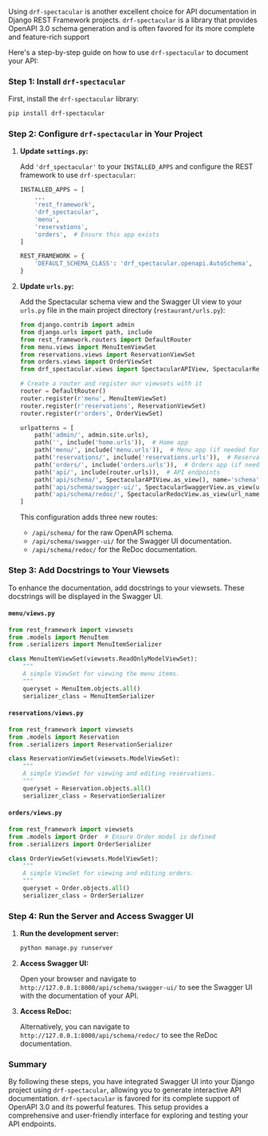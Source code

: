
Using `drf-spectacular` is another excellent choice for API documentation in Django REST Framework projects. `drf-spectacular` is a library that provides OpenAPI 3.0 schema generation and is often favored for its more complete and feature-rich support 

Here's a step-by-step guide on how to use `drf-spectacular` to document your API:

### Step 1: Install `drf-spectacular`

First, install the `drf-spectacular` library:

```bash
pip install drf-spectacular
```

### Step 2: Configure `drf-spectacular` in Your Project

1. **Update `settings.py`:**

   Add `'drf_spectacular'` to your `INSTALLED_APPS` and configure the REST framework to use `drf-spectacular`:

   ```python
   INSTALLED_APPS = [
       ...
       'rest_framework',
       'drf_spectacular',
       'menu',
       'reservations',
       'orders',  # Ensure this app exists
   ]

   REST_FRAMEWORK = {
       'DEFAULT_SCHEMA_CLASS': 'drf_spectacular.openapi.AutoSchema',
   }
   ```

2. **Update `urls.py`:**

   Add the Spectacular schema view and the Swagger UI view to your `urls.py` file in the main project directory (`restaurant/urls.py`):

   ```python
   from django.contrib import admin
   from django.urls import path, include
   from rest_framework.routers import DefaultRouter
   from menu.views import MenuItemViewSet
   from reservations.views import ReservationViewSet
   from orders.views import OrderViewSet
   from drf_spectacular.views import SpectacularAPIView, SpectacularRedocView, SpectacularSwaggerView

   # Create a router and register our viewsets with it
   router = DefaultRouter()
   router.register(r'menu', MenuItemViewSet)
   router.register(r'reservations', ReservationViewSet)
   router.register(r'orders', OrderViewSet)

   urlpatterns = [
       path('admin/', admin.site.urls),
       path('', include('home.urls')),  # Home app
       path('menu/', include('menu.urls')),  # Menu app (if needed for non-API views)
       path('reservations/', include('reservations.urls')),  # Reservations app (if needed for non-API views)
       path('orders/', include('orders.urls')),  # Orders app (if needed for non-API views)
       path('api/', include(router.urls)),  # API endpoints
       path('api/schema/', SpectacularAPIView.as_view(), name='schema'),
       path('api/schema/swagger-ui/', SpectacularSwaggerView.as_view(url_name='schema'), name='swagger-ui'),
       path('api/schema/redoc/', SpectacularRedocView.as_view(url_name='schema'), name='redoc'),
   ]
   ```

   This configuration adds three new routes:
   - `/api/schema/` for the raw OpenAPI schema.
   - `/api/schema/swagger-ui/` for the Swagger UI documentation.
   - `/api/schema/redoc/` for the ReDoc documentation.

### Step 3: Add Docstrings to Your Viewsets

To enhance the documentation, add docstrings to your viewsets. These docstrings will be displayed in the Swagger UI.

#### `menu/views.py`

```python
from rest_framework import viewsets
from .models import MenuItem
from .serializers import MenuItemSerializer

class MenuItemViewSet(viewsets.ReadOnlyModelViewSet):
    """
    A simple ViewSet for viewing the menu items.
    """
    queryset = MenuItem.objects.all()
    serializer_class = MenuItemSerializer
```

#### `reservations/views.py`

```python
from rest_framework import viewsets
from .models import Reservation
from .serializers import ReservationSerializer

class ReservationViewSet(viewsets.ModelViewSet):
    """
    A simple ViewSet for viewing and editing reservations.
    """
    queryset = Reservation.objects.all()
    serializer_class = ReservationSerializer
```

#### `orders/views.py`

```python
from rest_framework import viewsets
from .models import Order  # Ensure Order model is defined
from .serializers import OrderSerializer

class OrderViewSet(viewsets.ModelViewSet):
    """
    A simple ViewSet for viewing and editing orders.
    """
    queryset = Order.objects.all()
    serializer_class = OrderSerializer
```

### Step 4: Run the Server and Access Swagger UI

1. **Run the development server:**

   ```bash
   python manage.py runserver
   ```

2. **Access Swagger UI:**

   Open your browser and navigate to `http://127.0.0.1:8000/api/schema/swagger-ui/` to see the Swagger UI with the documentation of your API.

3. **Access ReDoc:**

   Alternatively, you can navigate to `http://127.0.0.1:8000/api/schema/redoc/` to see the ReDoc documentation.

### Summary

By following these steps, you have integrated Swagger UI into your Django project using `drf-spectacular`, allowing you to generate interactive API documentation. `drf-spectacular` is favored for its complete support of OpenAPI 3.0 and its powerful features. This setup provides a comprehensive and user-friendly interface for exploring and testing your API endpoints.